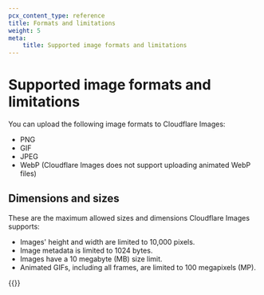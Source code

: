 ```yaml
---
pcx_content_type: reference
title: Formats and limitations
weight: 5
meta:
    title: Supported image formats and limitations
---
```


# Supported image formats and limitations

You can upload the following image formats to Cloudflare Images:

- PNG
- GIF
- JPEG
- WebP (Cloudflare Images does not support uploading animated WebP files)

## Dimensions and sizes

These are the maximum allowed sizes and dimensions Cloudflare Images supports:

- Images' height and width are limited to 10,000 pixels.
- Image metadata is limited to 1024 bytes.
- Images have a 10 megabyte (MB) size limit.
- Animated GIFs, including all frames, are limited to 100 megapixels (MP).

{{<render file="_svg.md">}}